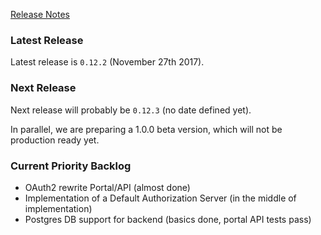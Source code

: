 [Release Notes](https://github.com/Haufe-Lexware/wicked.haufe.io/blob/master/doc/release-notes.md)

### Latest Release

Latest release is `0.12.2` (November 27th 2017).

### Next Release

Next release will probably be `0.12.3` (no date defined yet).

In parallel, we are preparing a 1.0.0 beta version, which will not be production ready yet.

### Current Priority Backlog

* OAuth2 rewrite Portal/API (almost done)
* Implementation of a Default Authorization Server (in the middle of implementation)
* Postgres DB support for backend (basics done, portal API tests pass)
